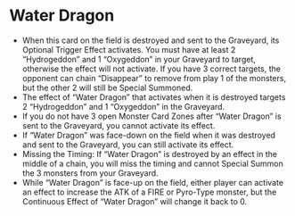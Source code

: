 # Water Dragon

*   When this card on the field is destroyed and sent to the Graveyard, its Optional Trigger Effect activates. You must have at least 2 “Hydrogeddon” and 1 “Oxygeddon” in your Graveyard to target, otherwise the effect will not activate. If you have 3 correct targets, the opponent can chain “Disappear” to remove from play 1 of the monsters, but the other 2 will still be Special Summoned.
*   The effect of “Water Dragon” that activates when it is destroyed targets 2 “Hydrogeddon” and 1 “Oxygeddon” in the Graveyard.
*   If you do not have 3 open Monster Card Zones after “Water Dragon” is sent to the Graveyard, you cannot activate its effect.
*   If “Water Dragon” was face-down on the field when it was destroyed and sent to the Graveyard, you can still activate its effect.
*   Missing the Timing: If “Water Dragon” is destroyed by an effect in the middle of a chain, you will miss the timing and cannot Special Summon the 3 monsters from your Graveyard.
*   While “Water Dragon” is face-up on the field, either player can activate an effect to increase the ATK of a FIRE or Pyro-Type monster, but the Continuous Effect of “Water Dragon” will change it back to 0.
